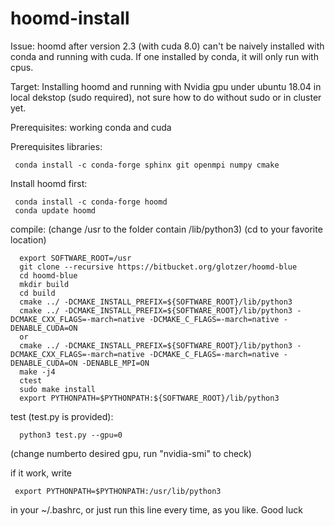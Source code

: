 # hoomd-install
Issue: hoomd after version 2.3 (with cuda 8.0) can't be naively installed with conda and running with cuda. If one installed by conda, it will only run with cpus.

Target: Installing hoomd and running with Nvidia gpu under ubuntu 18.04 in local dekstop (sudo required), not sure how to do without sudo or in cluster yet.

Prerequisites: working conda and cuda

Prerequisites  libraries:
     
     conda install -c conda-forge sphinx git openmpi numpy cmake

Install hoomd first:

     conda install -c conda-forge hoomd
     conda update hoomd
     
compile: 
(change /usr to the folder contain /lib/python3)
(cd to your favorite location)

      export SOFTWARE_ROOT=/usr
      git clone --recursive https://bitbucket.org/glotzer/hoomd-blue
      cd hoomd-blue
      mkdir build
      cd build
      cmake ../ -DCMAKE_INSTALL_PREFIX=${SOFTWARE_ROOT}/lib/python3
      cmake ../ -DCMAKE_INSTALL_PREFIX=${SOFTWARE_ROOT}/lib/python3 -DCMAKE_CXX_FLAGS=-march=native -DCMAKE_C_FLAGS=-march=native -DENABLE_CUDA=ON 
      or 
      cmake ../ -DCMAKE_INSTALL_PREFIX=${SOFTWARE_ROOT}/lib/python3 -DCMAKE_CXX_FLAGS=-march=native -DCMAKE_C_FLAGS=-march=native -DENABLE_CUDA=ON -DENABLE_MPI=ON
      make -j4
      ctest
      sudo make install 
      export PYTHONPATH=$PYTHONPATH:${SOFTWARE_ROOT}/lib/python3
      

test (test.py is provided):

      python3 test.py --gpu=0

(change numberto desired gpu, run "nvidia-smi" to check)
     

if it work, write 

     export PYTHONPATH=$PYTHONPATH:/usr/lib/python3
     
in your ~/.bashrc, or just run this line every time, as you like.
Good luck
